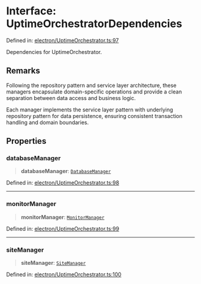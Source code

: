 # Interface: UptimeOrchestratorDependencies

Defined in: [electron/UptimeOrchestrator.ts:97](https://github.com/Nick2bad4u/Uptime-Watcher/blob/8a1973382d5fe14c52996ecda381894eb7ecd4a6/electron/UptimeOrchestrator.ts#L97)

Dependencies for UptimeOrchestrator.

## Remarks

Following the repository pattern and service layer architecture,
these managers encapsulate domain-specific operations and provide
a clean separation between data access and business logic.

Each manager implements the service layer pattern with underlying
repository pattern for data persistence, ensuring consistent
transaction handling and domain boundaries.

## Properties

### databaseManager

> **databaseManager**: [`DatabaseManager`](../../managers/DatabaseManager/classes/DatabaseManager.md)

Defined in: [electron/UptimeOrchestrator.ts:98](https://github.com/Nick2bad4u/Uptime-Watcher/blob/8a1973382d5fe14c52996ecda381894eb7ecd4a6/electron/UptimeOrchestrator.ts#L98)

***

### monitorManager

> **monitorManager**: [`MonitorManager`](../../managers/MonitorManager/classes/MonitorManager.md)

Defined in: [electron/UptimeOrchestrator.ts:99](https://github.com/Nick2bad4u/Uptime-Watcher/blob/8a1973382d5fe14c52996ecda381894eb7ecd4a6/electron/UptimeOrchestrator.ts#L99)

***

### siteManager

> **siteManager**: [`SiteManager`](../../managers/SiteManager/classes/SiteManager.md)

Defined in: [electron/UptimeOrchestrator.ts:100](https://github.com/Nick2bad4u/Uptime-Watcher/blob/8a1973382d5fe14c52996ecda381894eb7ecd4a6/electron/UptimeOrchestrator.ts#L100)
